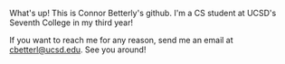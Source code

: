 What's up! This is Connor Betterly's github. I'm a CS student at UCSD's Seventh College in my third year!

If you want to reach me for any reason, send me an email at cbetterl@ucsd.edu. See you around!
